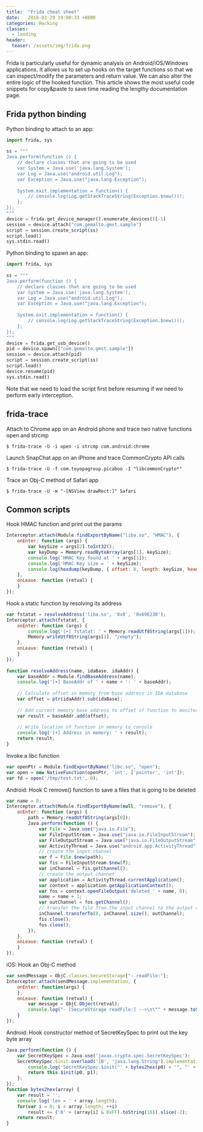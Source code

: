 ```yaml
---
title:  "Frida cheat sheet"
date:   2018-03-29 19:00:33 +0800
categories: Hacking
classes:
  - landing
header:
  teaser: /assets/img/frida.png
---
```


Frida is particularly useful for dynamic analysis on Android/iOS/Windows applications. It allows us to set up hooks on the target functions so that we can inspect/modify the parameters and return value. We can also alter the entire logic of the hooked function. This article shows the most useful code snippets for copy&paste to save time reading the lengthy documentation page.

## Frida python binding
Python binding to attach to an app:
```python
import frida, sys
 
ss = """
Java.perform(function () {
    // declare classes that are going to be used
    var System = Java.use('java.lang.System');
    var Log = Java.use("android.util.Log");
    var Exception = Java.use("java.lang.Exception");
     
    System.exit.implementation = function() {
        // console.log(Log.getStackTraceString(Exception.$new()));
    };
});
"""
device = frida.get_device_manager().enumerate_devices()[-1]
session = device.attach("com.gemalto.gmst.sample")
script = session.create_script(ss)
script.load()
sys.stdin.read()
```
Python binding to spawn an app:
```python
import frida, sys
 
ss = """
Java.perform(function () {
    // declare classes that are going to be used
    var System = Java.use('java.lang.System');
    var Log = Java.use("android.util.Log");
    var Exception = Java.use("java.lang.Exception");
     
    System.exit.implementation = function() {
        // console.log(Log.getStackTraceString(Exception.$new()));
    };
});
"""
device = frida.get_usb_device()
pid = device.spawn(["com.gemalto.gmst.sample"])
session = device.attach(pid)
script = session.create_script(ss)
script.load()
device.resume(pid)
sys.stdin.read()
```
Note that we need to load the script first before resuming if we need to perform early interception.

## frida-trace
Attach to Chrome app on an Android phone and trace two native functions open and strcmp
```
$ frida-trace -U -i open -i strcmp com.android.chrome
```
Launch SnapChat app on an iPhone and trace CommonCrypto API calls
```
$ frida-trace -U -f com.toyopagroup.picaboo -I "libcommonCrypto*"
```
Trace an Obj-C method of Safari app
```
$ frida-trace -U -m "-[NSView drawRect:]" Safari
```

## Common scripts
Hook HMAC function and print out the params
```javascript
Interceptor.attach(Module.findExportByName("liba.so", "HMAC"), {
    onEnter: function (args) {
        var keySize = args[2].toInt32();
        var keyDump = Memory.readByteArray(args[1], keySize);
        console.log('HMAC Key found at ' + args[1]);
        console.log('HMAC Key size = ' + keySize);
        console.log(hexdump(keyDump, { offset: 0, length: keySize, header: false, ansi: false }));  
    },
    onLeave: function (retval) {
    }
});
```
Hook a static function by resolving its address
```javascript
var fstatat = resolveAddress('liba.so', '0x0', '0x69E238');
Interceptor.attach(fstatat, {
    onEnter: function (args) {
        console.log('[+] fstatat: ' + Memory.readUtf8String(args[1]));
        Memory.writeUtf8String(args[1], "/empty");
    },
    onLeave: function (retval) {
    }
});
 
function resolveAddress(name, idaBase, idaAddr) {
    var baseAddr = Module.findBaseAddress(name);
    console.log('[+] BaseAddr of ' + name + ': ' + baseAddr);
      
    // Calculate offset in memory from base address in IDA database
    var offset = ptr(idaAddr).sub(idaBase);
      
    // Add current memory base address to offset of function to monitor
    var result = baseAddr.add(offset);
      
    // Write location of function in memory to console
    console.log('[+] Address in memory: ' + result);
    return result;
}
```
Invoke a libc function
```javascript
var openPtr = Module.findExportByName("libc.so", "open");
var open = new NativeFunction(openPtr, 'int', ['pointer', 'int']);
var fd = open('/tmp/test.txt', 0);
```
Android: Hook C remove() function to save a files that is going to be deleted
```javascript
var name = 0;
Interceptor.attach(Module.findExportByName(null, "remove"), {
    onEnter: function (args) {
        path = Memory.readUtf8String(args[0]);
        Java.perform(function () {
            var File = Java.use("java.io.File");
            var FileInputStream = Java.use("java.io.FileInputStream");
            var FileOutputStream = Java.use("java.io.FileOutputStream");
            var ActivityThread = Java.use("android.app.ActivityThread");
            // create the input channel
            var f = File.$new(path);
            var fis = FileInputStream.$new(f);
            var inChannel = fis.getChannel();
            // create the output channet
            var application = ActivityThread.currentApplication();
            var context = application.getApplicationContext();
            var fos = context.openFileOutput('deleted_' + name, 0);
            name = name + 1;
            var outChannel = fos.getChannel();
            // transfer the file from the input channel to the output channel
            inChannel.transferTo(0, inChannel.size(), outChannel);
            fis.close();
            fos.close();
        });
    },
    onLeave: function (retval) {
    }
});
```
iOS: Hook an Obj-C method
```javascript
var sendMessage = ObjC.classes.SecureStorage["- readFile:"];
Interceptor.attach(sendMessage.implementation, {
    onEnter: function(args) {
    },
    onLeave: function (retval) {
        var message = ObjC.Object(retval);
        console.log("- [SecureStorage readFile:] -->\n\"" + message.toString() + "\"");
    }
});
```
Android: Hook constructor method of SecretKeySpec to print out the key byte array
```javascript
Java.perform(function () {
    var SecretKeySpec = Java.use('javax.crypto.spec.SecretKeySpec');
    SecretKeySpec.$init.overload('[B', 'java.lang.String').implementation = function(p0, p1) {
        console.log('SecretKeySpec.$init("' + bytes2hex(p0) + '", "' + p1 + '")');
        return this.$init(p0, p1);
    };
});
function bytes2hex(array) {
    var result = '';
    console.log('len = ' + array.length);
    for(var i = 0; i < array.length; ++i)
        result += ('0' + (array[i] & 0xFF).toString(16)).slice(-2);
    return result;
}
```




